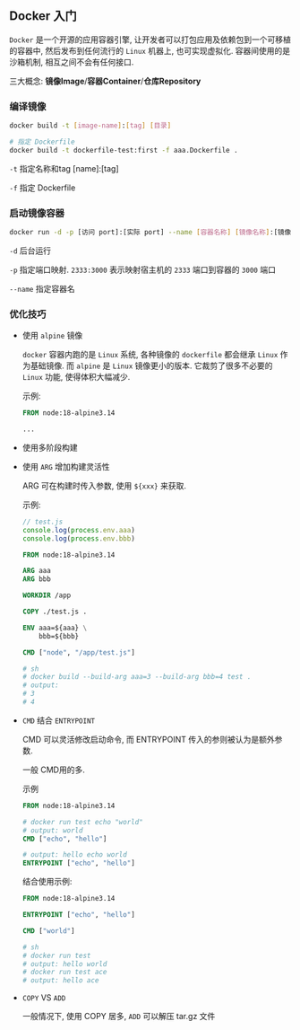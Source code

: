 ## Docker 入门

`Docker` 是一个开源的应用容器引擎, 让开发者可以打包应用及依赖包到一个可移植的容器中, 然后发布到任何流行的 `Linux` 机器上, 也可实现虚拟化. 容器间使用的是沙箱机制, 相互之间不会有任何接口.

三大概念: **镜像Image**/**容器Container**/**仓库Repository**

### 编译镜像

```sh
docker build -t [image-name]:[tag] [目录]

# 指定 Dockerfile
docker build -t dockerfile-test:first -f aaa.Dockerfile .
```

`-t` 指定名称和tag [name]:[tag]

`-f` 指定 Dockerfile

### 启动镜像容器

```sh
docker run -d -p [访问 port]:[实际 port] --name [容器名称] [镜像名称]:[镜像 tag]
```

`-d` 后台运行

`-p` 指定端口映射. `2333:3000` 表示映射宿主机的 `2333` 端口到容器的 `3000` 端口

`--name` 指定容器名

### 优化技巧

- 使用 `alpine` 镜像

  `docker` 容器内跑的是 `Linux` 系统, 各种镜像的 `dockerfile` 都会继承 `Linux` 作为基础镜像. 而 `alpine` 是 `Linux` 镜像更小的版本. 它裁剪了很多不必要的 `Linux` 功能, 使得体积大幅减少.

  示例:

  ```dockerfile
  FROM node:18-alpine3.14

  ...
  ```

- 使用多阶段构建

- 使用 `ARG` 增加构建灵活性

  ARG 可在构建时传入参数, 使用 `${xxx}` 来获取.

  示例:

  ```js
  // test.js
  console.log(process.env.aaa)
  console.log(process.env.bbb)
  ```

  ```dockerfile
  FROM node:18-alpine3.14

  ARG aaa
  ARG bbb

  WORKDIR /app

  COPY ./test.js .

  ENV aaa=${aaa} \
      bbb=${bbb}

  CMD ["node", "/app/test.js"]

  # sh
  # docker build --build-arg aaa=3 --build-arg bbb=4 test .
  # output:
  # 3
  # 4
  ```


- `CMD` 结合 `ENTRYPOINT`

  CMD 可以灵活修改启动命令, 而 ENTRYPOINT 传入的参则被认为是额外参数.

  一般 CMD用的多.

  示例

  ```dockerfile
  FROM node:18-alpine3.14

  # docker run test echo "world"
  # output: world
  CMD ["echo", "hello"]

  # output: hello echo world
  ENTRYPOINT ["echo", "hello"]
  ```

  结合使用示例:
  ```dockerfile
  FROM node:18-alpine3.14

  ENTRYPOINT ["echo", "hello"]

  CMD ["world"]

  # sh
  # docker run test
  # output: hello world
  # docker run test ace
  # output: hello ace
  ```

- `COPY` VS `ADD`

  一般情况下, 使用 COPY 居多, `ADD` 可以解压 tar.gz 文件


